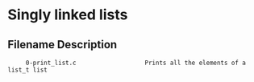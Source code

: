 #          Singly linked lists

##         Filename                           Description
         0-print_list.c                   Prints all the elements of a list_t list
